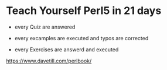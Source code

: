# Teach Yourself Perl5 in 21 days

- every Quiz are answered

- every excamples are executed and typos are corrected

- every Exercises are answerd and executed

https://www.davetill.com/perlbook/
